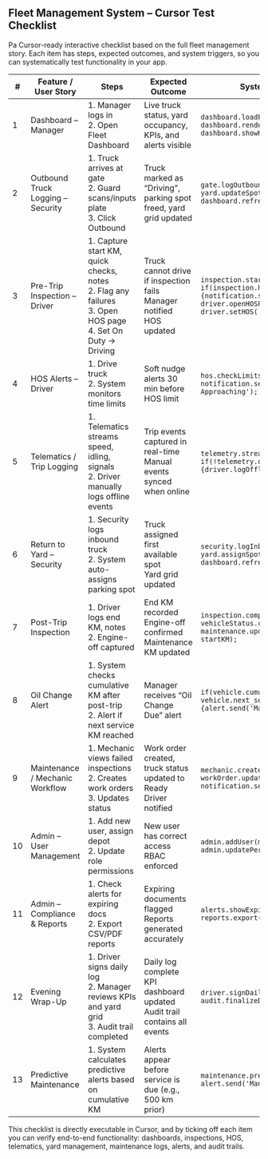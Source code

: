 ## Fleet Management System – Cursor Test Checklist

Pa Cursor-ready interactive checklist based on the full fleet management story. Each item has steps, expected outcomes, and system triggers, so you can systematically test functionality in your app.

| #  | Feature / User Story                  | Steps                                                                                                            | Expected Outcome                                                               | System Trigger / Cursor Action |
| -- | ------------------------------------- | ---------------------------------------------------------------------------------------------------------------- | ------------------------------------------------------------------------------ | -------------------------------- |
| 1  | Dashboard – Manager               | 1. Manager logs in<br>2. Open Fleet Dashboard                                                                    | Live truck status, yard occupancy, KPIs, and alerts visible                    | `dashboard.loadFleetStatus(); dashboard.renderYardOccupancy(); dashboard.showKPIs();` |
| 2  | Outbound Truck Logging – Security | 1. Truck arrives at gate<br>2. Guard scans/inputs plate<br>3. Click Outbound                                     | Truck marked as “Driving”, parking spot freed, yard grid updated               | `gate.logOutbound(truckId); yard.updateSpotStatus(truckId,'empty'); dashboard.refreshKPIs();` |
| 3  | Pre-Trip Inspection – Driver      | 1. Capture start KM, quick checks, notes<br>2. Flag any failures<br>3. Open HOS page<br>4. Set On Duty → Driving | Truck cannot drive if inspection fails<br>Manager notified<br>HOS updated      | `inspection.startPreTrip(truckId); if(inspection.hasFailure()){notification.send('Manager',truckId);} driver.openHOSPage(); driver.setHOS('On Duty'); driver.setHOS('Driving');` |
| 4  | HOS Alerts – Driver               | 1. Drive truck<br>2. System monitors time limits                                                                 | Soft nudge alerts 30 min before HOS limit                                      | `hos.checkLimits(driverId); notification.send('Driver','HOS Limit Approaching');` |
| 5  | Telematics / Trip Logging         | 1. Telematics streams speed, idling, signals<br>2. Driver manually logs offline events                           | Trip events captured in real-time<br>Manual events synced when online          | `telemetry.stream(truckId); if(!telemetry.online()){driver.logOfflineEvent(truckId,reason);}` |
| 6  | Return to Yard – Security         | 1. Security logs inbound truck<br>2. System auto-assigns parking spot                                            | Truck assigned first available spot<br>Yard grid updated                       | `security.logInbound(truckId); yard.assignSpot(truckId, truckSize, truckWeight); dashboard.refreshYardGrid();` |
| 7  | Post-Trip Inspection              | 1. Driver logs end KM, notes<br>2. Engine-off captured                                                           | End KM recorded<br>Engine-off confirmed<br>Maintenance KM updated              | `inspection.completePostTrip(truckId,endKM,notes); vehicleStatus.captureEngineOff(truckId); maintenance.updateCumulativeKM(truckId,endKM-startKM);` |
| 8  | Oil Change Alert                  | 1. System checks cumulative KM after post-trip<br>2. Alert if next service KM reached                            | Manager receives “Oil Change Due” alert                                        | `if(vehicle.cumulativeKM >= vehicle.next_service_km){alert.send('Manager',truckId,'Oil Change Due');}` |
| 9  | Maintenance / Mechanic Workflow   | 1. Mechanic views failed inspections<br>2. Creates work orders<br>3. Updates status                              | Work order created, truck status updated to Ready<br>Driver notified           | `mechanic.createWorkOrder(truckId,issue); workOrder.updateStatus('Completed'); notification.send('Driver',truckId);` |
| 10 | Admin – User Management           | 1. Add new user, assign depot<br>2. Update role permissions                                                      | New user has correct access<br>RBAC enforced                                   | `admin.addUser(mechanicUser,depotId,'Mechanic'); admin.updatePermissions(userId,role);` |
| 11 | Admin – Compliance & Reports      | 1. Check alerts for expiring docs<br>2. Export CSV/PDF reports                                                   | Expiring documents flagged<br>Reports generated accurately                     | `alerts.showExpiringDocs(); reports.export('CSV'); reports.export('PDF');` |
| 12 | Evening Wrap-Up                   | 1. Driver signs daily log<br>2. Manager reviews KPIs and yard grid<br>3. Audit trail completed                   | Daily log complete<br>KPI dashboard updated<br>Audit trail contains all events | `driver.signDailyLog(); dashboard.reviewKPIs(); audit.finalizeDay();` |
| 13 | Predictive Maintenance            | 1. System calculates predictive alerts based on cumulative KM                                                    | Alerts appear before service is due (e.g., 500 km prior)                       | `maintenance.predictiveCheck(truckId); alert.send('Manager','Oil Change Due Soon');` |

This checklist is directly executable in Cursor, and by ticking off each item you can verify end-to-end functionality: dashboards, inspections, HOS, telematics, yard management, maintenance logs, alerts, and audit trails.


